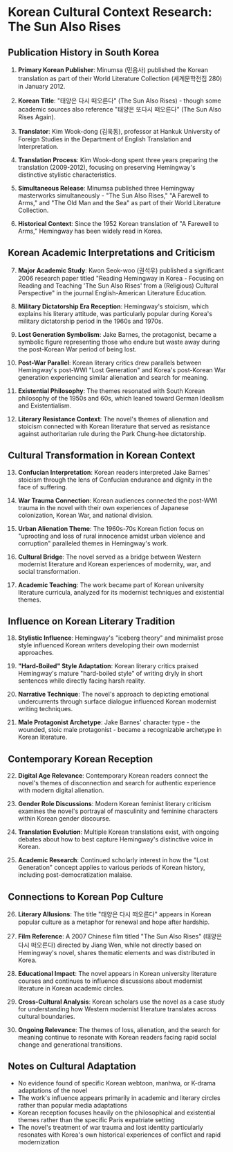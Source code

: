 # Korean Cultural Context Research: The Sun Also Rises

## Publication History in South Korea

1. **Primary Korean Publisher**: Minumsa (민음사) published the Korean translation as part of their World Literature Collection (세계문학전집 280) in January 2012.

2. **Korean Title**: "태양은 다시 떠오른다" (The Sun Also Rises) - though some academic sources also reference "태양은 또다시 떠오른다" (The Sun Also Rises Again).

3. **Translator**: Kim Wook-dong (김욱동), professor at Hankuk University of Foreign Studies in the Department of English Translation and Interpretation.

4. **Translation Process**: Kim Wook-dong spent three years preparing the translation (2009-2012), focusing on preserving Hemingway's distinctive stylistic characteristics.

5. **Simultaneous Release**: Minumsa published three Hemingway masterworks simultaneously - "The Sun Also Rises," "A Farewell to Arms," and "The Old Man and the Sea" as part of their World Literature Collection.

6. **Historical Context**: Since the 1952 Korean translation of "A Farewell to Arms," Hemingway has been widely read in Korea.

## Korean Academic Interpretations and Criticism

7. **Major Academic Study**: Kwon Seok-woo (권석우) published a significant 2006 research paper titled "Reading Hemingway in Korea - Focusing on Reading and Teaching 'The Sun Also Rises' from a (Religious) Cultural Perspective" in the journal English-American Literature Education.

8. **Military Dictatorship Era Reception**: Hemingway's stoicism, which explains his literary attitude, was particularly popular during Korea's military dictatorship period in the 1960s and 1970s.

9. **Lost Generation Symbolism**: Jake Barnes, the protagonist, became a symbolic figure representing those who endure but waste away during the post-Korean War period of being lost.

10. **Post-War Parallel**: Korean literary critics drew parallels between Hemingway's post-WWI "Lost Generation" and Korea's post-Korean War generation experiencing similar alienation and search for meaning.

11. **Existential Philosophy**: The themes resonated with South Korean philosophy of the 1950s and 60s, which leaned toward German Idealism and Existentialism.

12. **Literary Resistance Context**: The novel's themes of alienation and stoicism connected with Korean literature that served as resistance against authoritarian rule during the Park Chung-hee dictatorship.

## Cultural Transformation in Korean Context

13. **Confucian Interpretation**: Korean readers interpreted Jake Barnes' stoicism through the lens of Confucian endurance and dignity in the face of suffering.

14. **War Trauma Connection**: Korean audiences connected the post-WWI trauma in the novel with their own experiences of Japanese colonization, Korean War, and national division.

15. **Urban Alienation Theme**: The 1960s-70s Korean fiction focus on "uprooting and loss of rural innocence amidst urban violence and corruption" paralleled themes in Hemingway's work.

16. **Cultural Bridge**: The novel served as a bridge between Western modernist literature and Korean experiences of modernity, war, and social transformation.

17. **Academic Teaching**: The work became part of Korean university literature curricula, analyzed for its modernist techniques and existential themes.

## Influence on Korean Literary Tradition

18. **Stylistic Influence**: Hemingway's "iceberg theory" and minimalist prose style influenced Korean writers developing their own modernist approaches.

19. **"Hard-Boiled" Style Adaptation**: Korean literary critics praised Hemingway's mature "hard-boiled style" of writing dryly in short sentences while directly facing harsh reality.

20. **Narrative Technique**: The novel's approach to depicting emotional undercurrents through surface dialogue influenced Korean modernist writing techniques.

21. **Male Protagonist Archetype**: Jake Barnes' character type - the wounded, stoic male protagonist - became a recognizable archetype in Korean literature.

## Contemporary Korean Reception

22. **Digital Age Relevance**: Contemporary Korean readers connect the novel's themes of disconnection and search for authentic experience with modern digital alienation.

23. **Gender Role Discussions**: Modern Korean feminist literary criticism examines the novel's portrayal of masculinity and feminine characters within Korean gender discourse.

24. **Translation Evolution**: Multiple Korean translations exist, with ongoing debates about how to best capture Hemingway's distinctive voice in Korean.

25. **Academic Research**: Continued scholarly interest in how the "Lost Generation" concept applies to various periods of Korean history, including post-democratization malaise.

## Connections to Korean Pop Culture

26. **Literary Allusions**: The title "태양은 다시 떠오른다" appears in Korean popular culture as a metaphor for renewal and hope after hardship.

27. **Film Reference**: A 2007 Chinese film titled "The Sun Also Rises" (태양은 다시 떠오른다) directed by Jiang Wen, while not directly based on Hemingway's novel, shares thematic elements and was distributed in Korea.

28. **Educational Impact**: The novel appears in Korean university literature courses and continues to influence discussions about modernist literature in Korean academic circles.

29. **Cross-Cultural Analysis**: Korean scholars use the novel as a case study for understanding how Western modernist literature translates across cultural boundaries.

30. **Ongoing Relevance**: The themes of loss, alienation, and the search for meaning continue to resonate with Korean readers facing rapid social change and generational transitions.

## Notes on Cultural Adaptation

- No evidence found of specific Korean webtoon, manhwa, or K-drama adaptations of the novel
- The work's influence appears primarily in academic and literary circles rather than popular media adaptations
- Korean reception focuses heavily on the philosophical and existential themes rather than the specific Paris expatriate setting
- The novel's treatment of war trauma and lost identity particularly resonates with Korea's own historical experiences of conflict and rapid modernization